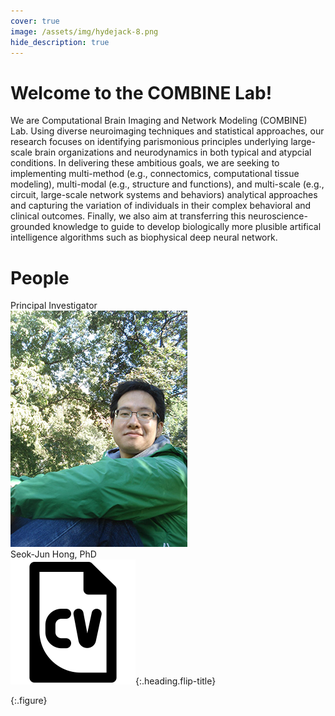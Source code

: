 ```yaml
---
cover: true
image: /assets/img/hydejack-8.png
hide_description: true
---
```


# Welcome to the COMBINE Lab!
We are Computational Brain Imaging and Network Modeling (COMBINE) Lab. Using diverse neuroimaging techniques and statistical approaches, our research focuses on identifying parismonious principles underlying large-scale brain organizations and neurodynamics in both typical and atypcial conditions. In delivering these ambitious goals, we are seeking to implementing multi-method (e.g., connectomics, computational tissue modeling), multi-modal (e.g., structure and functions), and multi-scale (e.g., circuit, large-scale network systems and behaviors) analytical approaches and capturing the variation of individuals in their complex behavioral and clinical outcomes. Finally, we also aim at transferring this neuroscience-grounded knowledge to guide to develop biologically more plusible artifical intelligence algorithms such as biophysical deep neural network. 

# People
Principal Investigator<br/>
![principal investigator](/assets/img/hong_seok_jun.jpg)<br/>
Seok-Jun Hong, PhD<br/>
![cv](/assets/img/cv_favicon.png){:.heading.flip-title}

{:.figure}

[documentation]: docs/README.md
[install]: docs/install.md
[upgrade]: docs/upgrade.md
[config]: docs/config.md
[cv]: resume.md